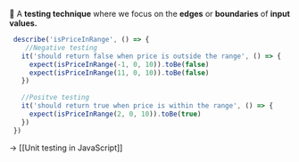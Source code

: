 📌 A **testing technique** where we focus on the **edges** or **boundaries** of  **input values.**

```js
 describe('isPriceInRange', () => {
	//Negative testing
   it('should return false when price is outside the range', () => {
     expect(isPriceInRange(-1, 0, 10)).toBe(false)
     expect(isPriceInRange(11, 0, 10)).toBe(false)
   })
   
   //Positve testing
   it('should return true when price is within the range', () => {
     expect(isPriceInRange(2, 0, 10)).toBe(true)
   })
 })
```

→ [[Unit testing in JavaScript]]